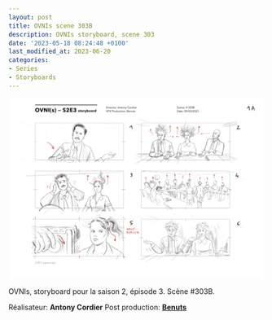 ```yaml
---
layout: post
title: OVNIs scene 303B
description: OVNIs storyboard, scene 303
date: '2023-05-18 08:24:48 +0100'
last_modified_at: 2023-06-20
categories:
- Series
- Storyboards
---
```


![OVNIs storyboard, scene 303](/images/Benuts_OVNIs_Storyboard_S2E3__VFXSFX_Second_Rough_Page_version_A_20180305.png)


OVNIs, storyboard pour la saison 2, épisode 3. Scène #303B.

Réalisateur: **Antony Cordier**
Post production: **[Benuts](https://benuts.be)**